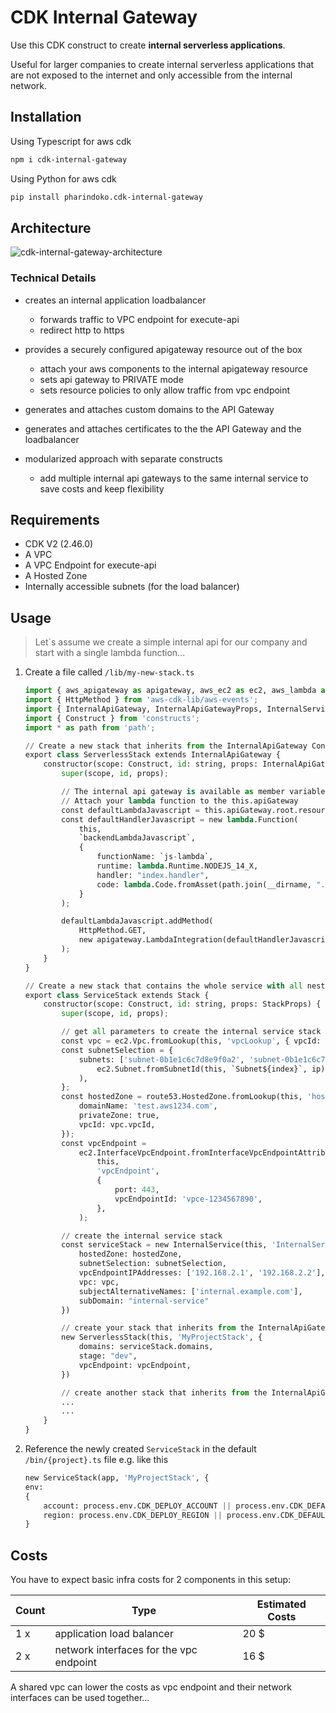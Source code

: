 # CDK Internal Gateway

Use this CDK construct to create **internal serverless applications**.

Useful for larger companies to create internal  serverless applications that are not exposed to the internet and only accessible from the internal network.

## Installation

Using Typescript for aws cdk

```bash
npm i cdk-internal-gateway
```

Using Python for aws cdk

```bash
pip install pharindoko.cdk-internal-gateway
```

## Architecture

![cdk-internal-gateway-architecture](cdk-internal-gateway.drawio.png)

### Technical Details

* creates an internal application loadbalancer

  * forwards traffic to VPC endpoint for execute-api
  * redirect http to https
* provides a securely configured apigateway resource out of the box

  * attach your aws components to the internal apigateway resource
  * sets api gateway to PRIVATE mode
  * sets resource policies to only allow traffic from vpc endpoint
* generates and attaches custom domains to the API Gateway
* generates and attaches certificates to the the API Gateway and the loadbalancer
* modularized approach with separate constructs

  * add multiple internal api gateways to the same internal service to save costs and keep flexibility

## Requirements

* CDK V2 (2.46.0)
* A VPC
* A VPC Endpoint for execute-api
* A Hosted Zone
* Internally accessible subnets (for the load balancer)

## Usage

> Let`s assume we create a simple internal api for our company and start with a single lambda function...

1. Create a file called `/lib/my-new-stack.ts`

   ```python
   import { aws_apigateway as apigateway, aws_ec2 as ec2, aws_lambda as lambda, aws_route53 as route53, Stack, StackProps } from 'aws-cdk-lib';
   import { HttpMethod } from 'aws-cdk-lib/aws-events';
   import { InternalApiGateway, InternalApiGatewayProps, InternalService } from 'cdk-internal-gateway';
   import { Construct } from 'constructs';
   import * as path from 'path';

   // Create a new stack that inherits from the InternalApiGateway Construct
   export class ServerlessStack extends InternalApiGateway {
       constructor(scope: Construct, id: string, props: InternalApiGatewayProps) {
           super(scope, id, props);

           // The internal api gateway is available as member variable
           // Attach your lambda function to the this.apiGateway
           const defaultLambdaJavascript = this.apiGateway.root.resourceForPath("hey-js");
           const defaultHandlerJavascript = new lambda.Function(
               this,
               `backendLambdaJavascript`,
               {
                   functionName: `js-lambda`,
                   runtime: lambda.Runtime.NODEJS_14_X,
                   handler: "index.handler",
                   code: lambda.Code.fromAsset(path.join(__dirname, "../src")),
               }
           );

           defaultLambdaJavascript.addMethod(
               HttpMethod.GET,
               new apigateway.LambdaIntegration(defaultHandlerJavascript)
           );
       }
   }

   // Create a new stack that contains the whole service with all nested stacks
   export class ServiceStack extends Stack {
       constructor(scope: Construct, id: string, props: StackProps) {
           super(scope, id, props);

           // get all parameters to create the internal service stack
           const vpc = ec2.Vpc.fromLookup(this, 'vpcLookup', { vpcId: 'vpc-1234567890' });
           const subnetSelection = {
               subnets: ['subnet-0b1e1c6c7d8e9f0a2', 'subnet-0b1e1c6c7d8e9f0a3'].map((ip, index) =>
                   ec2.Subnet.fromSubnetId(this, `Subnet${index}`, ip),
               ),
           };
           const hostedZone = route53.HostedZone.fromLookup(this, 'hostedzone', {
               domainName: 'test.aws1234.com',
               privateZone: true,
               vpcId: vpc.vpcId,
           });
           const vpcEndpoint =
               ec2.InterfaceVpcEndpoint.fromInterfaceVpcEndpointAttributes(
                   this,
                   'vpcEndpoint',
                   {
                       port: 443,
                       vpcEndpointId: 'vpce-1234567890',
                   },
               );

           // create the internal service stack
           const serviceStack = new InternalService(this, 'InternalServiceStack', {
               hostedZone: hostedZone,
               subnetSelection: subnetSelection,
               vpcEndpointIPAddresses: ['192.168.2.1', '192.168.2.2'],
               vpc: vpc,
               subjectAlternativeNames: ['internal.example.com'],
               subDomain: "internal-service"
           })

           // create your stack that inherits from the InternalApiGateway
           new ServerlessStack(this, 'MyProjectStack', {
               domains: serviceStack.domains,
               stage: "dev",
               vpcEndpoint: vpcEndpoint,
           })

           // create another stack that inherits from the InternalApiGateway
           ...
           ...
       }
   }
   ```
2. Reference the newly created `ServiceStack` in the default `/bin/{project}.ts` file e.g. like this

   ```python
   new ServiceStack(app, 'MyProjectStack', {
   env:
   {
       account: process.env.CDK_DEPLOY_ACCOUNT || process.env.CDK_DEFAULT_ACCOUNT,
       region: process.env.CDK_DEPLOY_REGION || process.env.CDK_DEFAULT_REGION
   }
   ```

## Costs

You have to expect basic infra costs for 2 components in this setup:

| Count |  Type |  Estimated Costs |
|---|---|---|
|1 x| application load balancer  | 20 $  |
|2 x| network interfaces for the vpc endpoint  | 16 $  |

A shared vpc can lower the costs as vpc endpoint and their network interfaces can be used together...
